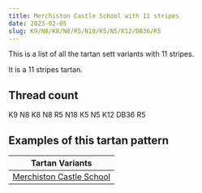 ```yaml
---
title: Merchiston Castle School with 11 stripes
date: 2023-02-05
slug: K9/N8/K8/N8/R5/N18/K5/N5/K12/DB36/R5
---
```

This is a list of all the tartan sett variants with 11 stripes.

It is a 11 stripes tartan.


## Thread count
K9 N8 K8 N8 R5 N18 K5 N5 K12 DB36 R5

## Examples of this tartan pattern

| Tartan Variants |
|---------------|
| [Merchiston Castle School](/variants/k9/n8/k8/n8/r5/n18/k5/n5/k12/db36/r5-db00004c-k000000-nd0d0d0-rc80000)||

